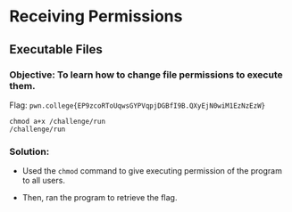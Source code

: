 # Receiving Permissions
## Executable Files

### Objective: To learn how to change file permissions to execute them.

Flag: `pwn.college{EP9zcoRToUqwsGYPVqpjDGBfI9B.QXyEjN0wiM1EzNzEzW}`

```
chmod a+x /challenge/run
/challenge/run
```

### Solution:

- Used the `chmod` command to give executing permission of the program to all users. 

- Then, ran the program to retrieve the flag.



